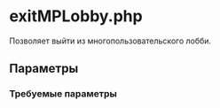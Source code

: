 # exitMPLobby.php

Позволяет выйти из многопользовательского лобби.

## Параметры

### Требуемые параметры